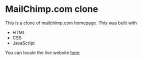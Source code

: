 # MailChimp.com clone

This is a clone of mailchimp.com homepage. This was built with 

- HTML 
- CSS 
- JavaScript

You can locate the live website [here](https://mailchimp-replicate.netlify.app)
